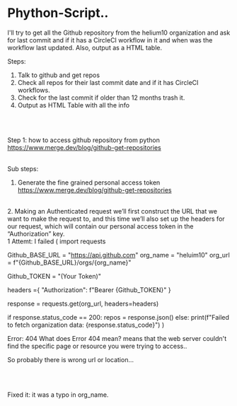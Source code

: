 # Phython-Script..
I'll try to get all the Github repository from the helium10 organization and ask for last commit and if it has a CircleCI workflow in it and when was the workflow last updated. Also, output as a HTML table.


Steps:
1. Talk to github and get repos
2. Check all repos for their last commit date and if it has CircleCI workflows.
3. Check for the last commit if older than 12 months trash it.
4. Output as HTML Table with all the info

<br /> 
<br /> 

Step 1:
how to access github repository from python
https://www.merge.dev/blog/github-get-repositories
<br /> 
<br /> 

Sub steps:
<br /> 
1. Generate the fine grained personal access token
https://www.merge.dev/blog/github-get-repositories
<br /> 
2. Making an Authenticated request
 we’ll first construct the URL that we want to make the request to, and this time we’ll also set up the headers for our request, which will contain our personal access token in the “Authorization” key.

<br /> 
1 Attemt: I failed
(
import requests


Github_BASE_URL = "https://api.github.com"
org_name = "heluim10"
org_url = f"{Github_BASE_URL}/orgs/{org_name}"

Github_TOKEN = "(Your Token)"


headers ={
    "Authorization": f"Bearer {Github_TOKEN}"
}

response = requests.get(org_url, headers=headers)

if response.status_code == 200:
   repos = response.json()
else:
 print(f"Failed to fetch organization data: {response.status_code}")
)
<br /> 

Error: 404
What does Error 404 mean?
means that the web server couldn't find the specific page or resource you were trying to access..

So probably there is wrong url or location... 

<br /> <br /> 

Fixed it: it was a typo in org_name.
